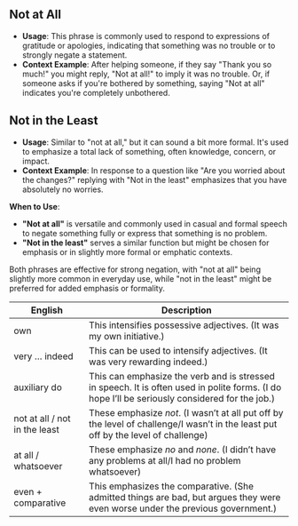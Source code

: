 ## Not at All

- **Usage**: This phrase is commonly used to respond to expressions of gratitude or apologies, indicating that something was no trouble or to strongly negate a statement.
- **Context Example**: After helping someone, if they say "Thank you so much!" you might reply, "Not at all!" to imply it was no trouble. Or, if someone asks if you're bothered by something, saying "Not at all" indicates you're completely unbothered.

## Not in the Least

- **Usage**: Similar to "not at all," but it can sound a bit more formal. It's used to emphasize a total lack of something, often knowledge, concern, or impact.
- **Context Example**: In response to a question like "Are you worried about the changes?" replying with "Not in the least" emphasizes that you have absolutely no worries.

**When to Use**:

- **"Not at all"** is versatile and commonly used in casual and formal speech to negate something fully or express that something is no problem.
- **"Not in the least"** serves a similar function but might be chosen for emphasis or in slightly more formal or emphatic contexts.

Both phrases are effective for strong negation, with "not at all" being slightly more common in everyday use, while "not in the least" might be preferred for added emphasis or formality.



| English                   | Description                                                                                             |
|---------------------------|--------------------------------------------------------------------------------------------------------|
| own                       | This intensifies possessive adjectives. (It was my own initiative.)                                      |
| very … indeed             | This can be used to intensify adjectives. (It was very rewarding indeed.)                                |
| auxiliary do              | This can emphasize the verb and is stressed in speech. It is often used in polite forms. (I do hope I’ll be seriously considered for the job.) |
| not at all / not in the least | These emphasize _not_. (I wasn’t at all put off by the level of challenge/I wasn’t in the least put off by the level of challenge) |
| at all / whatsoever       | These emphasize _no_ and _none_. (I didn’t have any problems at all/I had no problem whatsoever)        |
| even + comparative        | This emphasizes the comparative. (She admitted things are bad, but argues they were even worse under the previous government.) |